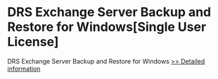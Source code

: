 # DRS Exchange Server Backup and Restore for Windows[Single User License]
DRS Exchange Server Backup and Restore for Windows
[>> Detailed information](https://secure.shareit.com/shareit/product.html?productid=301004435&affiliateid=200057808)